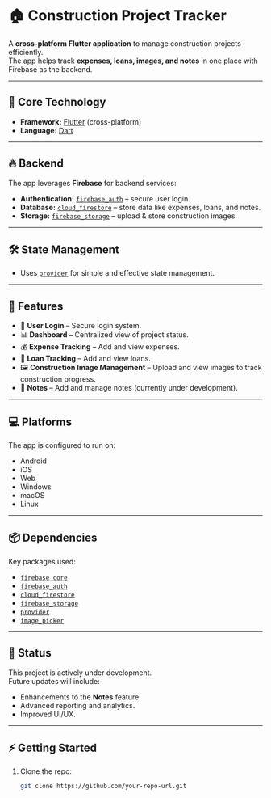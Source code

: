 # 🏠 Construction Project Tracker

A **cross-platform Flutter application** to manage construction projects efficiently.  
The app helps track **expenses, loans, images, and notes** in one place with Firebase as the backend.

---

## 🚀 Core Technology
- **Framework:** [Flutter](https://flutter.dev/) (cross-platform)  
- **Language:** [Dart](https://dart.dev/)  

---

## 🔥 Backend
The app leverages **Firebase** for backend services:
- **Authentication:** [`firebase_auth`](https://pub.dev/packages/firebase_auth) – secure user login.
- **Database:** [`cloud_firestore`](https://pub.dev/packages/cloud_firestore) – store data like expenses, loans, and notes.
- **Storage:** [`firebase_storage`](https://pub.dev/packages/firebase_storage) – upload & store construction images.

---

## 🛠 State Management
- Uses [`provider`](https://pub.dev/packages/provider) for simple and effective state management.

---

## 📱 Features
- 🔑 **User Login** – Secure login system.
- 📊 **Dashboard** – Centralized view of project status.
- 💰 **Expense Tracking** – Add and view expenses.
- 💸 **Loan Tracking** – Add and view loans.
- 🖼 **Construction Image Management** – Upload and view images to track construction progress.
- 📝 **Notes** – Add and manage notes (currently under development).

---

## 💻 Platforms
The app is configured to run on:
- Android
- iOS
- Web
- Windows
- macOS
- Linux

---

## 📦 Dependencies
Key packages used:
- [`firebase_core`](https://pub.dev/packages/firebase_core)
- [`firebase_auth`](https://pub.dev/packages/firebase_auth)
- [`cloud_firestore`](https://pub.dev/packages/cloud_firestore)
- [`firebase_storage`](https://pub.dev/packages/firebase_storage)
- [`provider`](https://pub.dev/packages/provider)
- [`image_picker`](https://pub.dev/packages/image_picker)

---

## 🚧 Status
This project is actively under development.  
Future updates will include:
- Enhancements to the **Notes** feature.
- Advanced reporting and analytics.
- Improved UI/UX.

---

## ⚡ Getting Started
1. Clone the repo:
   ```bash
   git clone https://github.com/your-repo-url.git
